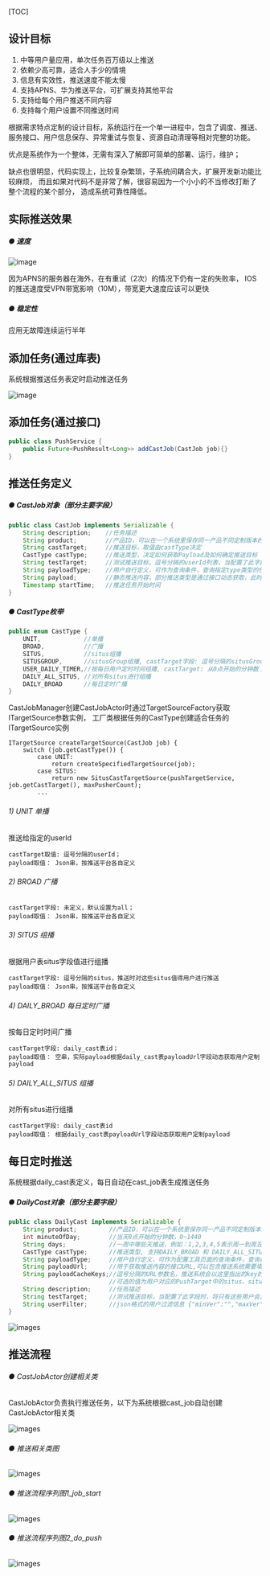 [TOC]

设计目标
--------
1. 中等用户量应用，单次任务百万级以上推送
2. 依赖少高可靠，适合人手少的情境
3. 信息有实效性，推送速度不能太慢
4. 支持APNS、华为推送平台，可扩展支持其他平台  
5. 支持给每个用户推送不同内容
6. 支持每个用户设置不同推送时间

根据需求特点定制的设计目标，系统运行在一个单一进程中，包含了调度、推送、服务接口、用户信息保存、异常重试与恢复、资源自动清理等相对完整的功能。

优点是系统作为一个整体，无需有深入了解即可简单的部署、运行，维护；

缺点也很明显，代码实现上，比较复杂繁琐，子系统间耦合大，扩展开发新功能比较麻烦，
而且如果对代码不是非常了解，很容易因为一个小小的不当修改打断了整个流程的某个部分，
造成系统可靠性降低。

实际推送效果
-----------

##### ● 速度

![image](./images/push1.png)

因为APNS的服务器在海外，在有重试（2次）的情况下仍有一定的失败率，
IOS的推送速度受VPN带宽影响（10M），带宽更大速度应该可以更快

##### ● 稳定性
应用无故障连续运行半年

添加任务(通过库表)
-----------------
系统根据推送任务表定时启动推送任务

![image](./images/castjob1.png)

添加任务(通过接口)
-----------------

```java
public class PushService {
    public Future<PushResult<Long>> addCastJob(CastJob job){}
}
```

推送任务定义
-------------------------

##### ● CastJob对象（部分主要字段）
```java
public class CastJob implements Serializable {
    String description;    //任务描述
    String product;        //产品ID，可以在一个系统里保存同一产品不同定制版本的推送任务，简化系统部署
    String castTarget;     //推送目标，取值由castType决定
    CastType castType;     //推送类型，决定如何获取Payload及如何确定推送目标
    String testTarget;     //测试推送目标，逗号分隔的userId列表，当配置了此字段时，将只有这些用户会发生实际推送，其他用户都会被跳过（但会参与成功数计数）
    String payloadType;    //用户自行定义，可作为查询条件，查询指定type类型的任务，同时对于Timer类型的推送，用此字段查询相关定时器表
    String payload;        //静态推送内容，部分推送类型是通过接口动态获取，此时这里的值功能未定义，默认填空串
    Timestamp startTime;   //推送任务开始时间
}
```

##### ● CastType枚举

```java
public enum CastType {
    UNIT,            //单播
    BROAD,           //广播
    SITUS,           //situs组播
    SITUSGROUP,      //situsGroup组播, castTarget字段: 逗号分隔的situsGroup；payload取值： 常量，CastJob表payload字段
    USER_DAILY_TIMER,//按每日用户定时时间组播, castTarget: 从0点开始的分钟数；payload取值： 关联UserDailyTimer表所有相关userId，根据payloadUrl字段动态获取用户定制payload
    DAILY_ALL_SITUS, //对所有situs进行组播
    DAILY_BROAD      //每日定时广播
}
```

CastJobManager创建CastJobActor时通过TargetSourceFactory获取ITargetSource参数实例，
工厂类根据任务的CastType创建适合任务的ITargetSource实例

```text
ITargetSource createTargetSource(CastJob job) {
    switch (job.getCastType()) {
        case UNIT:
            return createSpecifiedTargetSource(job);
        case SITUS:
            return new SitusCastTargetSource(pushTargetService, job.getCastTarget(), maxPusherCount);
        ...
```

###### 1) UNIT 单播
推送给指定的userId

    castTarget取值: 逗号分隔的userId；
    payload取值： Json串，按推送平台各自定义

###### 2) BROAD 广播

    castTarget字段: 未定义，默认设置为all；
    payload取值： Json串，按推送平台各自定义

###### 3) SITUS 组播
根据用户表situs字段值进行组播

    castTarget字段: 逗号分隔的situs，推送时对这些situs值得用户进行推送
    payload取值： Json串，按推送平台各自定义

###### 4) DAILY_BROAD 每日定时广播
按每日定时时间广播

    castTarget字段: daily_cast表id；
    payload取值： 空串，实际payload根据daily_cast表payloadUrl字段动态获取用户定制payload

###### 5) DAILY_ALL_SITUS 组播 
对所有situs进行组播

    castTarget字段: daily_cast表id
    payload取值： 根据daily_cast表payloadUrl字段动态获取用户定制payload

每日定时推送
-----------------------------
系统根据daily_cast表定义，每日自动在cast_job表生成推送任务

##### ● DailyCast对象（部分主要字段）

```java
public class DailyCast implements Serializable {
    String product;         //产品ID，可以在一个系统里保存同一产品不同定制版本的推送任务，避免部署多个进程实例
    int minuteOfDay;        //当天0点开始的分钟数，0~1440
    String days;            //一周中哪些天推送，例如：1,2,3,4,5表示周一到周五推送
    CastType castType;      //推送类型, 支持DAILY_BROAD 和 DAILY_ALL_SITUS两种类型
    String payloadType;     //用户自行定义，可作为配置工具页面的查询条件，查询指定type类型的任务
    String payloadUrl;      //用于获取推送内容的接口URL,可以包含推送系统需要填写的参数，值留空，支持situs、situsGroup、userId及userInfo（json）对象中的字段
    String payloadCacheKeys;//逗号分隔的URL参数名，推送系统会以这里指出的key的值缓存返回的payload值，当参数值都相同时将使用缓存的结果
                            //可选的值为用户对应的PushTarget中的situs、situsGroup、userId及userInfo（json）对象中的字段
    String description;     //任务描述
    String testTarget;      //测试推送目标，当配置了此字段时，将只有这些用户会发生实际推送，其他用户都会被跳过（但会参与成功数计数）
    String userFilter;      //json格式的用户过滤信息 {"minVer":"","maxVer":"","channels":"","script":""},
}
```

![images](./images/dailycast.png)

推送流程
-------------

###### ● CastJobActor创建相关类
CastJobActor负责执行推送任务，以下为系统根据cast_job自动创建CastJobActor相关类

![images](./images/4_cast_job_manager.png)

###### ● 推送相关类图

![images](./images/3_cast_job_actor.png)

###### ● 推送流程序列图1_job_start
![images](./images/1_job_start.png)

###### ● 推送流程序列图2_do_push
![images](./images/2_do_push.png)
